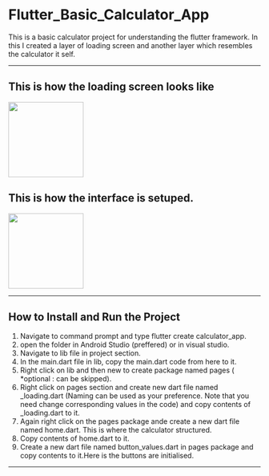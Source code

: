 # Flutter_Basic_Calculator_App
This is a basic calculator project for understanding the flutter framework. 
In this I created a layer of loading screen and another layer which resembles the calculator it self.  
______________________________________________________________________________________________________

This is how the loading screen looks like
----------


 <img src="https://github.com/06ajeesh/Flutter_Basics/assets/110251010/6d458654-95bb-4814-be37-ca89bbc52463" width="150">


This is how the interface is setuped.
-----------


<img src="https://github.com/06ajeesh/Flutter_Basics/assets/110251010/c56437f5-a9e8-4c54-99fa-7cc58b6efc22" width="150">

_____________________________________________________________________________________________________

How to Install and Run the Project
----------

1. Navigate to command prompt and type flutter create calculator_app.                                                                                                                        
2. open the folder in Android Studio (preffered) or in visual studio.                                                                                                                        
3. Navigate to lib file in project section.																																																																									
4. In the main.dart file in lib, copy the main.dart code from here to it.																																																										
5. Right click on lib and then new to create package named pages ( *optional : can be skipped).																																															
6. Right click on pages section and create new dart file named _loading.dart (Naming can be used as your preference. Note that you need change corresponding values in the code) and copy contents of _loading.dart to it.																																																																												
7. Again right click on the pages package ande create a new dart file named home.dart. This is where the calculator structured.																															
8. Copy contents of home.dart to it.																																																																												
9. Create a new dart file named button_values.dart in pages package and copy contents to it.Here is the buttons are initialised.																															

 __________________________________________________________________________________________________
